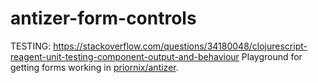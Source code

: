 # antizer-form-controls #

TESTING: https://stackoverflow.com/questions/34180048/clojurescript-reagent-unit-testing-component-output-and-behaviour
Playground for getting forms working in [priornix/antizer](https://github.com/priornix/antizer).
